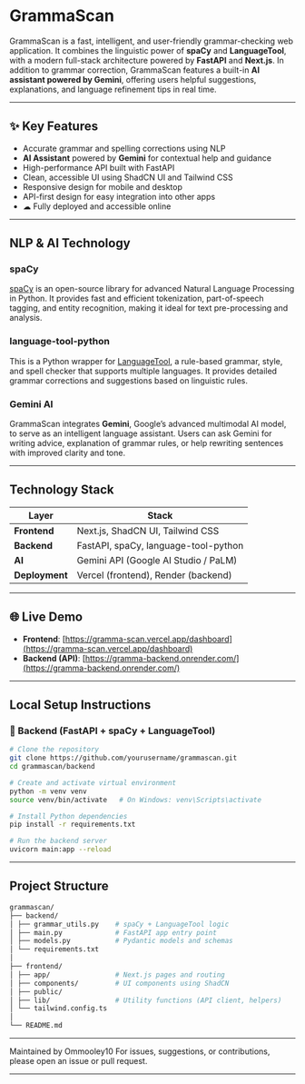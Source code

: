 # GrammaScan

GrammaScan is a fast, intelligent, and user-friendly grammar-checking web application. It combines the linguistic power of **spaCy** and **LanguageTool**, with a modern full-stack architecture powered by **FastAPI** and **Next.js**. In addition to grammar correction, GrammaScan features a built-in **AI assistant powered by Gemini**, offering users helpful suggestions, explanations, and language refinement tips in real time.

---

## ✨ Key Features

-  Accurate grammar and spelling corrections using NLP
-  **AI Assistant** powered by **Gemini** for contextual help and guidance
-  High-performance API built with FastAPI
-  Clean, accessible UI using ShadCN UI and Tailwind CSS
-  Responsive design for mobile and desktop
-  API-first design for easy integration into other apps
- ☁ Fully deployed and accessible online

---

##  NLP & AI Technology

### spaCy
[spaCy](https://spacy.io/) is an open-source library for advanced Natural Language Processing in Python. It provides fast and efficient tokenization, part-of-speech tagging, and entity recognition, making it ideal for text pre-processing and analysis.

### language-tool-python
This is a Python wrapper for [LanguageTool](https://languagetool.org/), a rule-based grammar, style, and spell checker that supports multiple languages. It provides detailed grammar corrections and suggestions based on linguistic rules.

### Gemini AI
GrammaScan integrates **Gemini**, Google’s advanced multimodal AI model, to serve as an intelligent language assistant. Users can ask Gemini for writing advice, explanation of grammar rules, or help rewriting sentences with improved clarity and tone.

---

## Technology Stack

| Layer       | Stack                                      |
|-------------|--------------------------------------------|
| **Frontend**| Next.js, ShadCN UI, Tailwind CSS           |
| **Backend** | FastAPI, spaCy, language-tool-python       |
| **AI**      | Gemini API (Google AI Studio / PaLM)       |
| **Deployment** | Vercel (frontend), Render (backend)     |

---

## 🌐 Live Demo

- **Frontend**: [https://gramma-scan.vercel.app/dashboard](https://gramma-scan.vercel.app/dashboard)  
- **Backend (API)**: [https://gramma-backend.onrender.com/](https://gramma-backend.onrender.com/)

---

##  Local Setup Instructions

### 🔹 Backend (FastAPI + spaCy + LanguageTool)

```bash
# Clone the repository
git clone https://github.com/yourusername/grammascan.git
cd grammascan/backend

# Create and activate virtual environment
python -m venv venv
source venv/bin/activate   # On Windows: venv\Scripts\activate

# Install Python dependencies
pip install -r requirements.txt

# Run the backend server
uvicorn main:app --reload
```

---

## Project Structure

```bash
grammascan/
├── backend/
│ ├── grammar_utils.py    # spaCy + LanguageTool logic
│ ├── main.py             # FastAPI app entry point
│ ├── models.py           # Pydantic models and schemas
│ └── requirements.txt 
│
├── frontend/
│ ├── app/                # Next.js pages and routing
│ ├── components/         # UI components using ShadCN
│ ├── public/ 
│ ├── lib/                # Utility functions (API client, helpers)
│ └── tailwind.config.ts 
│
└── README.md 
```

---

Maintained by Ommooley10
For issues, suggestions, or contributions, please open an issue or pull request.

---
